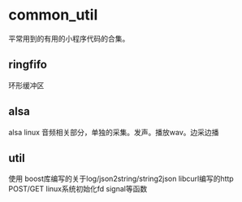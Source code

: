 # common_util
平常用到的有用的小程序代码的合集。

## ringfifo
环形缓冲区
## alsa
alsa linux 音频相关部分，单独的采集。发声。播放wav。边采边播

## util
使用 boost库编写的关于log/json2string/string2json
libcurl编写的http POST/GET 
linux系统初始化fd signal等函数

